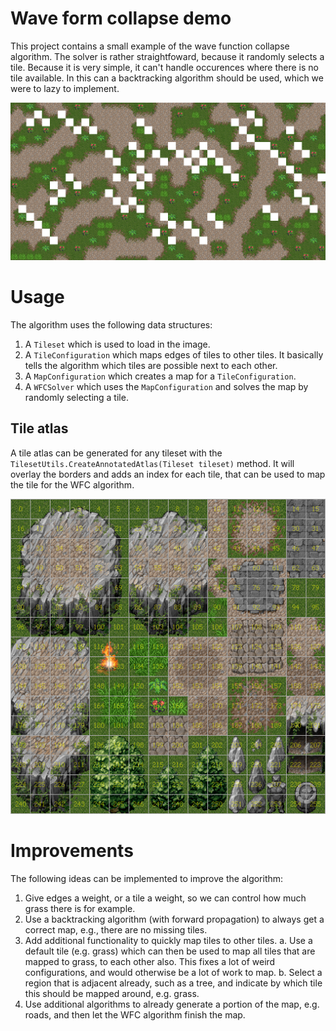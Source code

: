 # Wave form collapse demo

This project contains a small example of the wave function collapse algorithm. The solver is rather straightfoward, because it randomly selects a tile. Because it is very simple, it can't handle occurences where there is no tile available. In this can a backtracking algorithm should be used, which we were to lazy to implement.

![Map1](/test1.png)

# Usage

The algorithm uses the following data structures:

 1. A `Tileset` which is used to load in the image.
 2. A `TileConfiguration` which maps edges of tiles to other tiles. It basically tells the algorithm which tiles are possible next to each other.
 3. A `MapConfiguration` which creates a map for a `TileConfiguration`.
 4. A `WFCSolver` which uses the `MapConfiguration` and solves the map by randomly selecting a tile.

## Tile atlas

A tile atlas can be generated for any tileset with the `TilesetUtils.CreateAnnotatedAtlas(Tileset tileset)` method. It will overlay the borders and adds an index for each tile, that can be used to map the tile for the WFC algorithm.

![Atlas](/atlas.png)

# Improvements

The following ideas can be implemented to improve the algorithm:

 1. Give edges a weight, or a tile a weight, so we can control how much grass there is for example.
 2. Use a backtracking algorithm (with forward propagation) to always get a correct map, e.g., there are no missing tiles.
 3. Add additional functionality to quickly map tiles to other tiles.
   a. Use a default tile (e.g. grass) which can then be used to map all tiles that are mapped to grass, to each other also. This fixes a lot of weird configurations, and would otherwise be a lot of work to map.
   b. Select a region that is adjacent already, such as a tree, and indicate by which tile this should be mapped around, e.g. grass.
 4. Use additional algorithms to already generate a portion of the map, e.g. roads, and then let the WFC algorithm finish the map.
